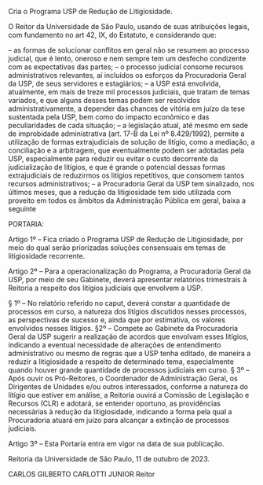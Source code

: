 Cria o Programa USP de Redução de Litigiosidade.

O Reitor da Universidade de São Paulo, usando de suas atribuições legais, com fundamento no art 42, IX, do Estatuto, e considerando que:

– as formas de solucionar conflitos em geral não se resumem ao processo judicial, que é lento, oneroso e nem sempre tem um desfecho condizente com as expectativas das partes;
– o processo judicial consome recursos administrativos relevantes, aí incluídos os esforços da Procuradoria Geral da USP, de seus servidores e estagiários;
– a USP está envolvida, atualmente, em mais de treze mil processos judiciais, que tratam de temas variados, e que alguns desses temas podem ser resolvidos administrativamente, a depender das chances de vitória em juízo da tese sustentada pela USP, bem como do impacto econômico e das peculiaridades de cada situação;
– a legislação atual, até mesmo em sede de improbidade administrativa (art. 17-B da Lei nº 8.429/1992), permite a utilização de formas extrajudiciais de solução de litígio, como a mediação, a conciliação e a arbitragem, que eventualmente podem ser adotadas pela USP, especialmente para reduzir ou evitar o custo decorrente da judicialização de litígios, e que é grande o potencial dessas formas extrajudiciais de reduzirmos os litígios repetitivos, que consomem tantos recursos administrativos;
– a Procuradoria Geral da USP tem sinalizado, nos últimos meses, que a redução da litigiosidade tem sido utilizada com proveito em todos os âmbitos da Administração Pública em geral, baixa a seguinte

PORTARIA:

Artigo 1º – Fica criado o Programa USP de Redução de Litigiosidade, por meio do qual serão priorizadas soluções consensuais em temas de litigiosidade recorrente.

Artigo 2º – Para a operacionalização do Programa, a Procuradoria Geral da USP, por meio de seu Gabinete, deverá apresentar relatórios trimestrais à Reitoria a respeito dos litígios judiciais que envolvem a USP.

§ 1º – No relatório referido no caput, deverá constar a quantidade de processos em curso, a natureza dos litígios discutidos nesses processos, as perspectivas de sucesso e, ainda que por estimativa, os valores envolvidos nesses litígios.
§2º – Compete ao Gabinete da Procuradoria Geral da USP sugerir a realização de acordos que envolvam esses litígios, indicando a eventual necessidade de alterações de entendimento administrativo ou mesmo de regras que a USP tenha editado, de maneira a reduzir a litigiosidade a respeito de determinado tema, especialmente quando houver grande quantidade de processos judiciais em curso.
§ 3º – Após ouvir os Pró-Reitores, o Coordenador de Administração Geral, os Dirigentes de Unidades e/ou outros interessados, conforme a natureza do litígio que estiver em análise, a Reitoria ouvirá a Comissão de Legislação e Recursos (CLR) e adotará, se entender oportuno, as providências necessárias à redução da litigiosidade, indicando a forma pela qual a Procuradoria atuará em juízo para alcançar a extinção de processos judiciais.

Artigo 3º – Esta Portaria entra em vigor na data de sua publicação.

Reitoria da Universidade de São Paulo, 11 de outubro de 2023.

CARLOS GILBERTO CARLOTTI JUNIOR
Reitor